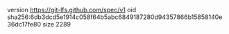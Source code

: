 version https://git-lfs.github.com/spec/v1
oid sha256:6db3dcd5e1914c058f64b5abc6849187280d94357866b15858140e36dc17fe80
size 2289
